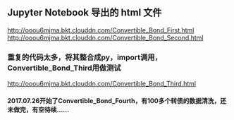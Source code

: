## Jupyter Notebook 导出的 html 文件
http://ooou6mjma.bkt.clouddn.com/Convertible_Bond_First.html<br>
http://ooou6mjma.bkt.clouddn.com/Convertible_Bond_Second.html
### 重复的代码太多，将其整合成py，import调用，Convertible_Bond_Third用做测试
http://ooou6mjma.bkt.clouddn.com/Convertible_Bond_Third.html
#### 2017.07.26开始了Convertible_Bond_Fourth，有100多个转债的数据清洗，还未做完，有空待续……
